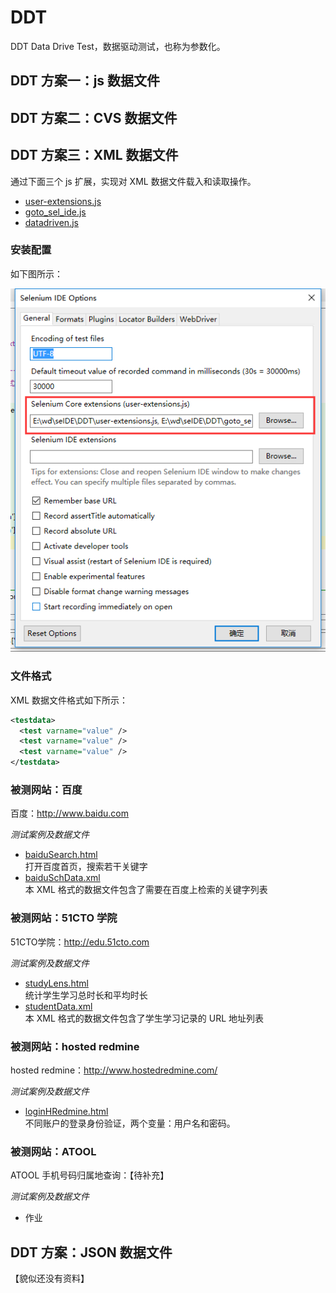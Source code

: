 # DDT

DDT Data Drive Test，数据驱动测试，也称为参数化。

## DDT 方案一：js 数据文件

## DDT 方案二：CVS 数据文件 

## DDT 方案三：XML 数据文件

通过下面三个 js 扩展，实现对 XML 数据文件载入和读取操作。

- [user-extensions.js](user-extensions.js)
- [goto_sel_ide.js](goto_sel_ide.js)
- [datadriven.js](datadriven.js) 

### 安装配置

如下图所示：

![options](images/options.png)

### 文件格式

XML 数据文件格式如下所示：

```xml
<testdata>
  <test varname="value" />
  <test varname="value" />
  <test varname="value" />
</testdata>
```

### 被测网站：百度

百度：http://www.baidu.com

_测试案例及数据文件_

- [baiduSearch.html](baiduSearch.html)  
  打开百度首页，搜索若干关键字
- [baiduSchData.xml](baiduSchData.xml)  
  本 XML 格式的数据文件包含了需要在百度上检索的关键字列表

### 被测网站：51CTO 学院

51CTO学院：http://edu.51cto.com

_测试案例及数据文件_

- [studyLens.html](studyLens.html)  
  统计学生学习总时长和平均时长
- [studentData.xml](studentData.xml)   
  本 XML 格式的数据文件包含了学生学习记录的 URL 地址列表 

### 被测网站：hosted redmine

hosted redmine：http://www.hostedredmine.com/

_测试案例及数据文件_

- [loginHRedmine.html](loginHRedmine.html)  
  不同账户的登录身份验证，两个变量：用户名和密码。

### 被测网站：ATOOL

ATOOL 手机号码归属地查询：【待补充】

_测试案例及数据文件_

- 作业

## DDT 方案：JSON 数据文件

【貌似还没有资料】
